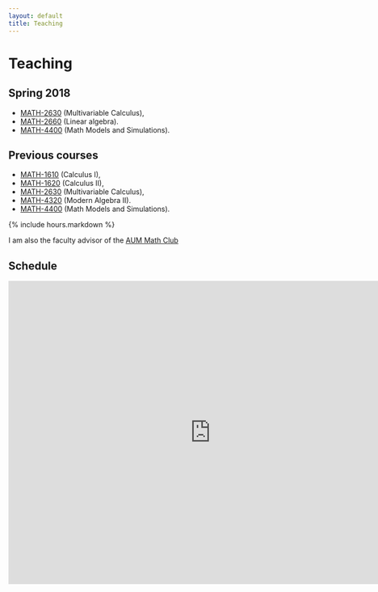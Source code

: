 ```yaml
---
layout: default
title: Teaching
---
```


Teaching
========

## Spring 2018

- [MATH-2630](calc3/)  (Multivariable Calculus),
- [MATH-2660](linalg/) (Linear algebra).
- [MATH-4400](modsim/) (Math Models and Simulations).



## Previous courses

- [MATH-1610](calc1/)  (Calculus I),
- [MATH-1620](calc2/)  (Calculus II),
- [MATH-2630](calc3/)  (Multivariable Calculus),
- [MATH-4320](alg2/)   (Modern Algebra II).
- [MATH-4400](modsim/) (Math Models and Simulations).

{% include hours.markdown %}

I am also the faculty advisor of the [AUM Math Club](mathclub/)

Schedule
--------

<iframe src="https://calendar.google.com/calendar/embed?showTitle=0&amp;showNav=0&amp;showPrint=0&amp;showCalendars=0&amp;mode=WEEK&amp;height=600&amp;wkst=1&amp;bgcolor=%23FFFFFF&amp;src=k7cas66vp4vba2cruqhh4cila8%40group.calendar.google.com&amp;color=%235F6B02&amp;ctz=America%2FChicago" style="border-width:0" width="800" height="600" frameborder="0" scrolling="no"></iframe>
